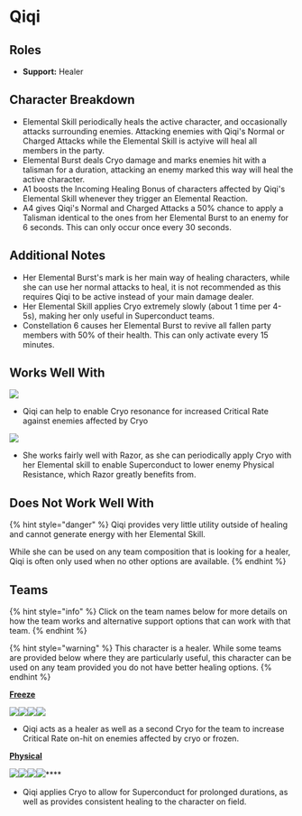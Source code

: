 # Qiqi

## Roles

* **Support:** Healer

## Character Breakdown

* Elemental Skill periodically heals the active character, and occasionally attacks surrounding enemies. Attacking enemies with Qiqi's Normal or Charged Attacks while the Elemental Skill is actyive will heal all members in the party.
* Elemental Burst deals Cryo damage and marks enemies hit with a talisman for a duration, attacking an enemy marked this way will heal the active character.
* A1 boosts the Incoming Healing Bonus of characters affected by Qiqi's Elemental Skill whenever they trigger an Elemental Reaction.
* A4 gives Qiqi's Normal and Charged Attacks a 50% chance to apply a Talisman identical to the ones from her Elemental Burst to an enemy for 6 seconds. This can only occur once every 30 seconds.

## Additional Notes

* Her Elemental Burst's mark is her main way of healing characters, while she can use her normal attacks to heal, it is not recommended as this requires Qiqi to be active instead of your main damage dealer.
* Her Elemental Skill applies Cryo extremely slowly (about 1 time per 4-5s), making her only useful in Superconduct teams.
* Constellation 6 causes her Elemental Burst to revive all fallen party members with 50% of their health. This can only activate every 15 minutes.

## Works Well With

![](../../.gitbook/assets/Element\_Cryo.webp)

* Qiqi can help to enable Cryo resonance for increased Critical Rate against enemies affected by Cryo

![](../../.gitbook/assets/UI\_AvatarIcon\_Razor.png)

* She works fairly well with Razor, as she can periodically apply Cryo with her Elemental skill to enable Superconduct to lower enemy Physical Resistance, which Razor greatly benefits from.

## Does Not Work Well With

{% hint style="danger" %}
Qiqi provides very little utility outside of healing and cannot generate energy with her Elemental Skill.

While she can be used on any team composition that is looking for a healer, Qiqi is often only used when no other options are available.&#x20;
{% endhint %}

## Teams

{% hint style="info" %}
Click on the team names below for more details on how the team works and alternative support options that can work with that team.
{% endhint %}

{% hint style="warning" %}
This character is a healer. While some teams are provided below where they are particularly useful, this character can be used on any team provided you do not have better healing options.
{% endhint %}

[**Freeze**](../../teams/freeze.md)

![](../../.gitbook/assets/ui\_avataricon\_tartaglia.png)![](../../.gitbook/assets/UI\_AvatarIcon\_Kaeya.png)![](../../.gitbook/assets/UI\_AvatarIcon\_Kazuha.png)![](../../.gitbook/assets/UI\_AvatarIcon\_Qiqi.png)

* Qiqi acts as a healer as well as a second Cryo for the team to increase Critical Rate on-hit on enemies affected by cryo or frozen.

****[**Physical**](../../teams/physical.md)****

****![](../../.gitbook/assets/UI\_AvatarIcon\_Razor.png)****![](../../.gitbook/assets/UI\_AvatarIcon\_Kaeya.png)****![](../../.gitbook/assets/UI\_AvatarIcon\_Fischl.png)****![](../../.gitbook/assets/UI\_AvatarIcon\_Qiqi.png)****

* Qiqi applies Cryo to allow for Superconduct for prolonged durations, as well as provides consistent healing to the character on field.
